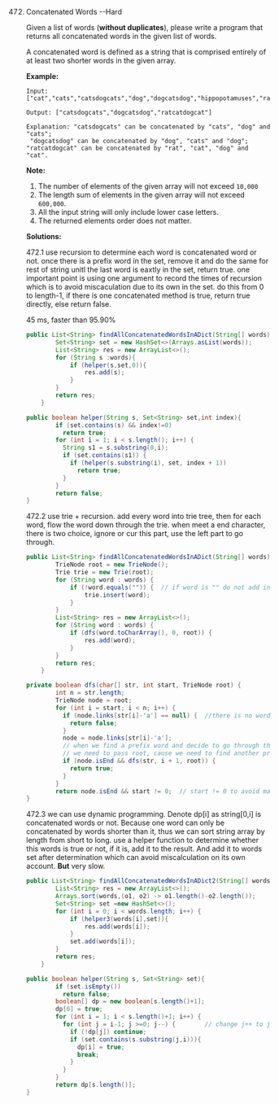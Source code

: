 472. Concatenated Words   --Hard

     Given a list of words (**without duplicates**), please write a program that returns all concatenated words in the given list of words.

     A concatenated word is defined as a string that is comprised entirely of at least two shorter words in the given array.

     **Example:**

     ```
     Input: ["cat","cats","catsdogcats","dog","dogcatsdog","hippopotamuses","rat","ratcatdogcat"]
     
     Output: ["catsdogcats","dogcatsdog","ratcatdogcat"]
     
     Explanation: "catsdogcats" can be concatenated by "cats", "dog" and "cats"; 
      "dogcatsdog" can be concatenated by "dog", "cats" and "dog"; 
     "ratcatdogcat" can be concatenated by "rat", "cat", "dog" and "cat".
     ```

     **Note:**

     1. The number of elements of the given array will not exceed `10,000 `
     2. The length sum of elements in the given array will not exceed `600,000`. 
     3. All the input string will only include lower case letters.
     4. The returned elements order does not matter.

     **Solutions:**

     472.1 use recursion to determine each word is concatenated word or not. once there is a prefix word in the set, remove it and do the same for rest of string unitl the last word is eaxtly in the set, return true. one important point is using one argument to record the times of recursion which is to avoid miscaculation due to its own in the set. do this from 0 to length-1, if there is one concatenated method is true, return true directly, else return false.

     45 ms, faster than 95.90%

     ```java
     public List<String> findAllConcatenatedWordsInADict(String[] words) {
             Set<String> set = new HashSet<>(Arrays.asList(words));
             List<String> res = new ArrayList<>();
             for (String s :words){
                 if (helper(s,set,0)){
                     res.add(s);
                 }
             }
             return res;
         }
     
     public boolean helper(String s, Set<String> set,int index){
             if (set.contains(s) && index!=0)
               return true;
             for (int i = 1; i < s.length(); i++) {
               String s1 = s.substring(0,i);
               if (set.contains(s1)) {
                 if (helper(s.substring(i), set, index + 1))
                   return true;
               }
             }
             return false;
     }
     ```

     472.2 use trie + recursion. add every word into trie tree, then for each word, flow the word down through the trie. when meet a end character, there is two choice, ignore or cur this part, use the left part to go through.

     ```java
     public List<String> findAllConcatenatedWordsInADict(String[] words) {
             TrieNode root = new TrieNode();
             Trie trie = new Trie(root);
             for (String word : words) {
                 if (!word.equals("")) {  // if word is "" do not add into trie
                     trie.insert(word);
                 }
             }
             List<String> res = new ArrayList<>();
             for (String word : words) {
                 if (dfs(word.toCharArray(), 0, root)) {
                     res.add(word);
                 }
             }
             return res;
         }
     
     private boolean dfs(char[] str, int start, TrieNode root) {
             int n = str.length;
             TrieNode node = root;
             for (int i = start; i < n; i++) {
               if (node.links[str[i]-'a'] == null) {  //there is no word starts with str[i], skip
                 return false;
               }
               node = node.links[str[i]-'a'];
               // when we find a prefix word and decide to go through the left part
               // we need to pass root, cause we need to find another prefix word
               if (node.isEnd && dfs(str, i + 1, root)) {
                 return true;
               }
             }
             return node.isEnd && start != 0;  // start != 0 to avoid match itself
     }
     ```

     

     472.3 we can use dynamic programming. Denote dp[i] as string[0,i] is concatenated words or not. Because one word can only be concatenated by words shorter than it, thus we can sort string array by length from short to long. use a helper function to determine whether this words is true or not, if it is, add it to the result. And add it to words set after determination which can avoid miscalculation on its own account. **But** very slow.

     ```java
     public List<String> findAllConcatenatedWordsInADict2(String[] words) {
             List<String> res = new ArrayList<>();
             Arrays.sort(words,(o1, o2) -> o1.length()-o2.length());
             Set<String> set =new HashSet<>();
             for (int i = 0; i < words.length; i++) {
                 if (helper3(words[i],set)){
                     res.add(words[i]);
                 }
                 set.add(words[i]);
             }
             return res;
         }
     
     public boolean helper(String s, Set<String> set){
             if (set.isEmpty())
               return false;
             boolean[] dp = new boolean[s.length()+1];
             dp[0] = true;
             for (int i = 1; i < s.length()+1; i++) {
               for (int j = i-1; j >=0; j--) {        // change j++ to j--, reduce 200+ ms
                 if (!dp[j]) continue;
                 if (set.contains(s.substring(j,i))){
                   dp[i] = true;
                   break;
                 }
               }
             }
             return dp[s.length()];
     }
     ```

     

     

     